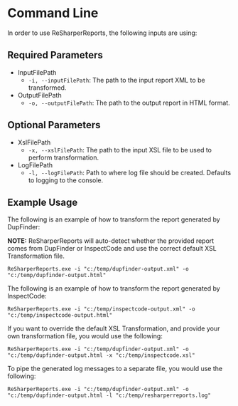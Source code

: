 # Command Line

In order to use ReSharperReports, the following inputs are using:

## Required Parameters
* InputFilePath
	* `-i, --inputFilePath`: The path to the input report XML to be transformed.
* OutputFilePath
	* `-o, --outputFilePath`: The path to the output report in HTML format.

## Optional Parameters
* XslFilePath
	* `-x, --xslFilePath`: The path to the input XSL file to be used to perform transformation.
* LogFilePath 
	* `-l, --logFilePath`: Path to where log file should be created.  Defaults to logging to the console.

## Example Usage

The following is an example of how to transform the report generated by DupFinder:

**NOTE:** ReSharperReports will auto-detect whether the provided report comes from DupFinder or InspectCode and use the correct default XSL Transformation file.

`ReSharperReports.exe -i "c:/temp/dupfinder-output.xml" -o "c:/temp/dupfinder-output.html"`

The following is an example of how to transform the report generated by InspectCode:

`ReSharperReports.exe -i "c:/temp/inspectcode-output.xml" -o "c:/temp/inspectcode-output.html"`

If you want to override the default XSL Transformation, and provide your own transformation file, you would use the following:

`ReSharperReports.exe -i "c:/temp/dupfinder-output.xml" -o "c:/temp/dupfinder-output.html -x "c:/temp/inspectcode.xsl"`

To pipe the generated log messages to a separate file, you would use the following:

`ReSharperReports.exe -i "c:/temp/dupfinder-output.xml" -o "c:/temp/dupfinder-output.html -l "c:/temp/resharperreports.log"`